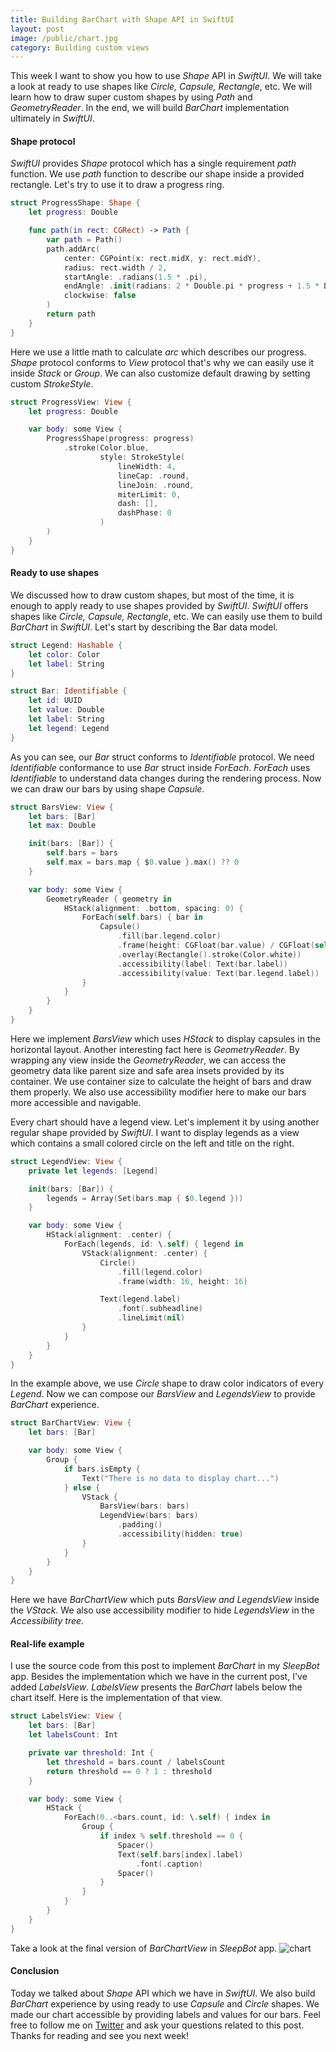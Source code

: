 ```yaml
---
title: Building BarChart with Shape API in SwiftUI
layout: post
image: /public/chart.jpg
category: Building custom views
---
```


This week I want to show you how to use *Shape* API in *SwiftUI*. We will take a look at ready to use shapes like *Circle, Capsule, Rectangle*, etc. We will learn how to draw super custom shapes by using *Path* and *GeometryReader*. In the end, we will build *BarChart* implementation ultimately in *SwiftUI*.

#### Shape protocol
*SwiftUI* provides *Shape* protocol which has a single requirement *path* function. We use *path* function to describe our shape inside a provided rectangle. Let's try to use it to draw a progress ring.

```swift
struct ProgressShape: Shape {
    let progress: Double

    func path(in rect: CGRect) -> Path {
        var path = Path()
        path.addArc(
            center: CGPoint(x: rect.midX, y: rect.midY),
            radius: rect.width / 2,
            startAngle: .radians(1.5 * .pi),
            endAngle: .init(radians: 2 * Double.pi * progress + 1.5 * Double.pi),
            clockwise: false
        )
        return path
    }
}
```

Here we use a little math to calculate *arc* which describes our progress. *Shape* protocol conforms to *View* protocol that's why we can easily use it inside *Stack* or *Group*. We can also customize default drawing by setting custom *StrokeStyle*.

```swift
struct ProgressView: View {
    let progress: Double

    var body: some View {
        ProgressShape(progress: progress)
            .stroke(Color.blue,
                    style: StrokeStyle(
                        lineWidth: 4,
                        lineCap: .round,
                        lineJoin: .round,
                        miterLimit: 0,
                        dash: [],
                        dashPhase: 0
                    )
        )
    }
}
```

#### Ready to use shapes
We discussed how to draw custom shapes, but most of the time, it is enough to apply ready to use shapes provided by *SwiftUI*. *SwiftUI* offers shapes like *Circle, Capsule, Rectangle*, etc. We can easily use them to build *BarChart* in *SwiftUI*. Let's start by describing the Bar data model.

```swift
struct Legend: Hashable {
    let color: Color
    let label: String
}

struct Bar: Identifiable {
    let id: UUID
    let value: Double
    let label: String
    let legend: Legend
}
```

As you can see, our *Bar* struct conforms to *Identifiable* protocol. We need *Identifiable* conformance to use *Bar* struct inside *ForEach*. *ForEach* uses *Identifiable* to understand data changes during the rendering process. Now we can draw our bars by using shape *Capsule*.

```swift
struct BarsView: View {
    let bars: [Bar]
    let max: Double

    init(bars: [Bar]) {
        self.bars = bars
        self.max = bars.map { $0.value }.max() ?? 0
    }

    var body: some View {
        GeometryReader { geometry in
            HStack(alignment: .bottom, spacing: 0) {
                ForEach(self.bars) { bar in
                    Capsule()
                        .fill(bar.legend.color)
                        .frame(height: CGFloat(bar.value) / CGFloat(self.max) * geometry.size.height)
                        .overlay(Rectangle().stroke(Color.white))
                        .accessibility(label: Text(bar.label))
                        .accessibility(value: Text(bar.legend.label))
                }
            }
        }
    }
}
```

Here we implement *BarsView* which uses *HStack* to display capsules in the horizontal layout. Another interesting fact here is *GeometryReader*. By wrapping any view inside the *GeometryReader*, we can access the geometry data like parent size and safe area insets provided by its container. We use container size to calculate the height of bars and draw them properly. We also use accessibility modifier here to make our bars more accessible and navigable.

Every chart should have a legend view. Let's implement it by using another regular shape provided by *SwiftUI*. I want to display legends as a view which contains a small colored circle on the left and title on the right.

```swift
struct LegendView: View {
    private let legends: [Legend]

    init(bars: [Bar]) {
        legends = Array(Set(bars.map { $0.legend }))
    }

    var body: some View {
        HStack(alignment: .center) {
            ForEach(legends, id: \.self) { legend in
                VStack(alignment: .center) {
                    Circle()
                        .fill(legend.color)
                        .frame(width: 16, height: 16)

                    Text(legend.label)
                        .font(.subheadline)
                        .lineLimit(nil)
                }
            }
        }
    }
}
```

In the example above, we use *Сircle* shape to draw color indicators of every *Legend*. Now we can compose our *BarsView* and *LegendsView* to provide *BarChart* experience.

```swift
struct BarChartView: View {
    let bars: [Bar]

    var body: some View {
        Group {
            if bars.isEmpty {
                Text("There is no data to display chart...")
            } else {
                VStack {
                    BarsView(bars: bars)
                    LegendView(bars: bars)
                        .padding()
                        .accessibility(hidden: true)
                }
            }
        }
    }
}
```

Here we have *BarChartView* which puts *BarsView and LegendsView* inside the *VStack*. We also use accessibility modifier to hide *LegendsView* in the *Accessibility tree*.

#### Real-life example
I use the source code from this post to implement *BarChart* in my *SleepBot* app. Besides the implementation which we have in the current post, I've added *LabelsView*. *LabelsView* presents the *BarChart* labels below the chart itself. Here is the implementation of that view.

```swift
struct LabelsView: View {
    let bars: [Bar]
    let labelsCount: Int

    private var threshold: Int {
        let threshold = bars.count / labelsCount
        return threshold == 0 ? 1 : threshold
    }

    var body: some View {
        HStack {
            ForEach(0..<bars.count, id: \.self) { index in
                Group {
                    if index % self.threshold == 0 {
                        Spacer()
                        Text(self.bars[index].label)
                            .font(.caption)
                        Spacer()
                    }
                }
            }
        }
    }
}
```

Take a look at the final version of *BarChartView* in *SleepBot* app.
![chart](/public/chart.jpg)

#### Conclusion
Today we talked about *Shape* API which we have in *SwiftUI*. We also build *BarChart* experience by using ready to use *Capsule* and *Circle* shapes. We made our chart accessible by providing labels and values for our bars. Feel free to follow me on [Twitter](https://twitter.com/mecid) and ask your questions related to this post. Thanks for reading and see you next week! 